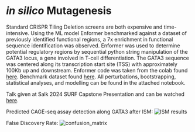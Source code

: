 # _in silico_ Mutagenesis
Standard CRISPR Tiling Deletion screens are both expensive and time-intensive. Using the ML model Enformer benchmarked against a dataset of previously identified functional regions, a 7x enrichment in functional sequence identification was observed. Enformer was used to determine potential regulatory regions by sequential python string manipulation of the GATA3 locus, a gene involved in T-cell differentiation. The GATA3 sequence was centered along its transcription start site (TSS) with approximately 100Kb up and downstream. Enformer code was taken from the colab found [here](https://colab.research.google.com/github/deepmind/deepmind_research/blob/master/enformer/enformer-usage.ipynb#scrollTo=gM2KwV8gwMNj). Benchmark dataset found [here](https://www.cell.com/ajhg/fulltext/S0002-9297(23)00092-7?_returnURL=https%3A%2F%2Flinkinghub.elsevier.com%2Fretrieve%2Fpii%2FS0002929723000927%3Fshowall%3Dtrue). All perturbations, bootstrapping, statistical analyses, and modelling can be found in the attached notebook. 
  
Talk given at Salk 2024 SURF Capstone Presentation and can be watched [here](https://watch.salk.edu/media/t/1_u5yxkpgm/350492942).

Predicted CAGE-seq assay detection along GATA3 after ISM:
![ISM results](/insilicomutagenesis/additional_materials/ism_result.png)  

False Discovery Rate:
![confusion_matrix](/insilicomutagenesis/additional_materials/confusion_matrix.png)
